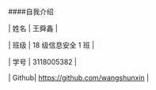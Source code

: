 ####自我介绍

| 姓名 | 王舜鑫 |

| 班级 | 18 级信息安全 1 班 |

| 学号 | 3118005382  |

| Github| https://github.com/wangshunxin |
